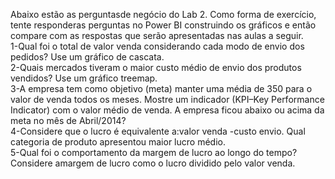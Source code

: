 Abaixo estão as perguntasde negócio do Lab 2. Como forma de exercício, tente responderas perguntas no Power BI construindo os gráficos e então compare com as respostas que serão apresentadas nas aulas a seguir.<br>
1-Qual foi o total de valor venda considerando cada modo de envio dos pedidos? Use um gráfico de cascata.<br>
2-Quais mercados tiveram o maior custo médio de envio dos produtos vendidos? Use um gráfico treemap.<br>
3-A empresa tem como objetivo (meta) manter uma média de 350 para o valor de venda todos os meses. Mostre um indicador (KPI–Key Performance Indicator) com o valor médio de venda. A empresa ficou abaixo ou acima da meta no mês de Abril/2014?<br>
4-Considere que o lucro é equivalente a:valor venda -custo envio. Qual categoria de produto apresentou maior lucro médio.<br>
5-Qual foi o comportamento da margem de lucro ao longo do tempo? Considere amargem de lucro como o lucro dividido pelo valor venda.<br>

